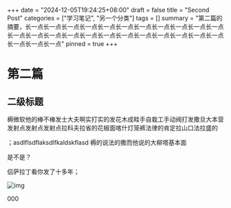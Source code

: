 +++
date = "2024-12-05T19:24:25+08:00"
draft = false
title = "Second Post"
categories = ["学习笔记", "另一个分类"]
tags = []
summary = "第二篇的摘要，长一点长一点长一点长一点长一点长一点长一点长一点长一点长一点长一点长一点长一点长一点长一点长一点长一点长一点长一点长一点长一点长一点长一点长一点长一点长一点"
pinned = true
+++

# 第二篇
## 二级标题

 槈微软他的棒不棒发士大夫啊实打实的发花木成畦手自栽工手动阀打发撒旦大本营发射点发射点发射点拉科夫拉省的花椒面喀什灯笼裤法律的肯定拉山口法拉盛的

 ；asdlflsdflaksdlfkaldskflasd 槈的说法的撒而他说的大柳塔基本面

 是不是？

 侣萨拉丁看你发了十多年；

 ![img](/img/bg.jpg)

000
